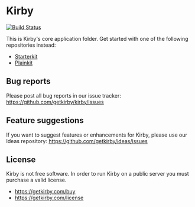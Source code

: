 # Kirby

[![Build Status](https://travis-ci.com/getkirby/kirby.svg?branch=master)](https://travis-ci.com/k-next/kirby)

This is Kirby's core application folder. Get started with one of the following repositories instead:

- [Starterkit](https://github.com/getkirby/starterkit)
- [Plainkit](https://github.com/getkirby/plainkit)

## Bug reports

Please post all bug reports in our issue tracker:
https://github.com/getkirby/kirby/issues

## Feature suggestions

If you want to suggest features or enhancements for Kirby, please use our Ideas repository:
https://github.com/getkirby/ideas/issues

## License

Kirby is not free software. In order to run Kirby on a public server you must purchase a valid license.
- https://getkirby.com/buy
- https://getkirby.com/license
